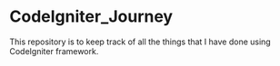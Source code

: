 # CodeIgniter_Journey
This repository is to keep track of all the things that I have done using CodeIgniter framework.
